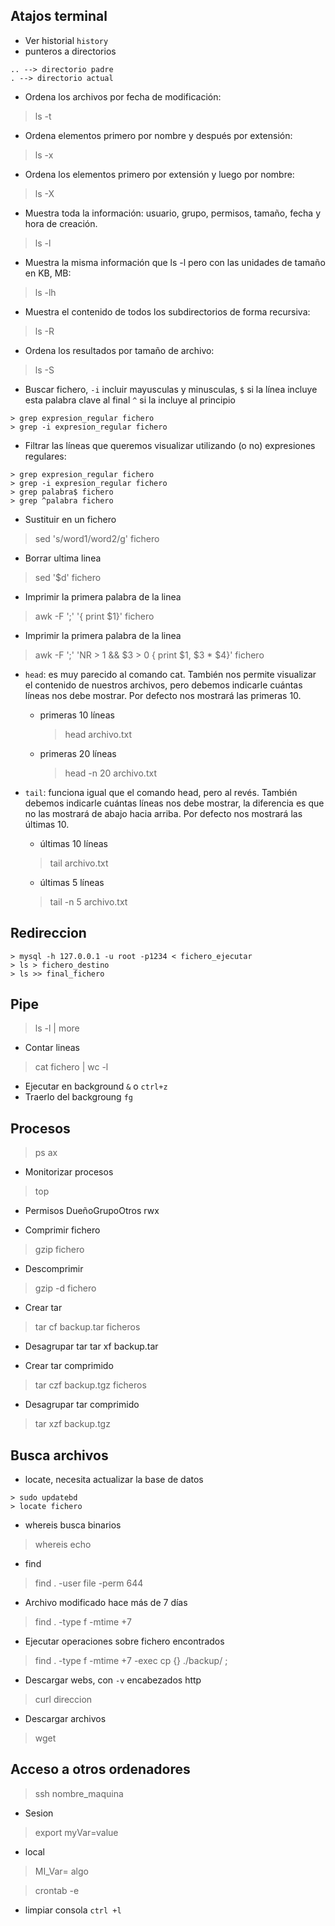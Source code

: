  ## Atajos terminal

* Ver historial `history `
* punteros a directorios
```
.. --> directorio padre
. --> directorio actual
```

* Ordena los archivos por fecha de modificación:

> ls -t

* Ordena elementos primero por nombre y después por extensión:


> ls -x

* Ordena los elementos primero por extensión y luego por nombre:


> ls -X

* Muestra toda la información: usuario, grupo, permisos, tamaño, fecha y hora de creación.

> ls -l

* Muestra la misma información que ls -l pero con las unidades de tamaño en KB, MB:

> ls -lh

* Muestra el contenido de todos los subdirectorios de forma recursiva:

> ls -R

* Ordena los resultados por tamaño de archivo:


> ls -S


* Buscar fichero, `-i` incluir mayusculas y minusculas, `$` si la línea incluye esta palabra clave al final `^` si la incluye al principio

```
> grep expresion_regular fichero
> grep -i expresion_regular fichero 
```
* Filtrar las líneas que queremos visualizar utilizando (o no) expresiones regulares:
```
> grep expresion_regular fichero
> grep -i expresion_regular fichero 
> grep palabra$ fichero
> grep ^palabra fichero
```


* Sustituir en un fichero


> sed 's/word1/word2/g' fichero


* Borrar ultima linea

> sed '$d' fichero


* Imprimir la primera palabra de la linea

> awk -F ';' '{ print $1}' fichero

* Imprimir la primera palabra de la linea

> awk -F ';' 'NR > 1 && $3 > 0 { print $1, $3 * $4}' fichero


* `head`: es muy parecido al comando cat. También nos permite visualizar el contenido de nuestros archivos, pero debemos indicarle cuántas líneas nos debe mostrar. Por defecto nos mostrará las primeras 10.
  * primeras 10 líneas
    
    > head archivo.txt
    
  * primeras 20 líneas
    
    > head -n 20 archivo.txt
    
* `tail`: funciona igual que el comando head, pero al revés. También debemos indicarle cuántas líneas nos debe mostrar, la diferencia es que no las mostrará de abajo hacia arriba. Por defecto nos mostrará las últimas 10.

    * últimas 10 líneas
    
    > tail archivo.txt
    

    * últimas 5 líneas
    
    > tail -n 5 archivo.txt
    

## Redireccion 
```
> mysql -h 127.0.0.1 -u root -p1234 < fichero_ejecutar
> ls > fichero_destino
> ls >> final_fichero
```
## Pipe
> ls -l | more

* Contar lineas
> cat fichero | wc -l

* Ejecutar en background `&` o `ctrl+z`
* Traerlo del backgroung `fg`

## Procesos 
> ps ax

* Monitorizar procesos 
> top

* Permisos DueñoGrupoOtros rwx

* Comprimir fichero
> gzip fichero

* Descomprimir
> gzip -d fichero

* Crear tar
> tar cf backup.tar ficheros

* Desagrupar tar
tar xf backup.tar

* Crear tar comprimido
> tar czf backup.tgz ficheros

* Desagrupar tar comprimido
> tar xzf backup.tgz

## Busca archivos

* locate, necesita actualizar la base de datos
```
> sudo updatebd
> locate fichero
```

* whereis busca binarios
> whereis echo

* find
> find . -user file -perm 644

* Archivo modificado hace más de 7 días
> find . -type f -mtime +7

* Ejecutar operaciones sobre fichero encontrados
> find . -type f -mtime +7 -exec cp {} ./backup/ \;

* Descargar webs, con `-v` encabezados http
> curl direccion

* Descargar archivos
> wget

## Acceso a otros ordenadores
> ssh nombre_maquina


* Sesion
> export myVar=value
* local
> MI_Var= algo

> crontab -e

* limpiar consola
`ctrl +l`